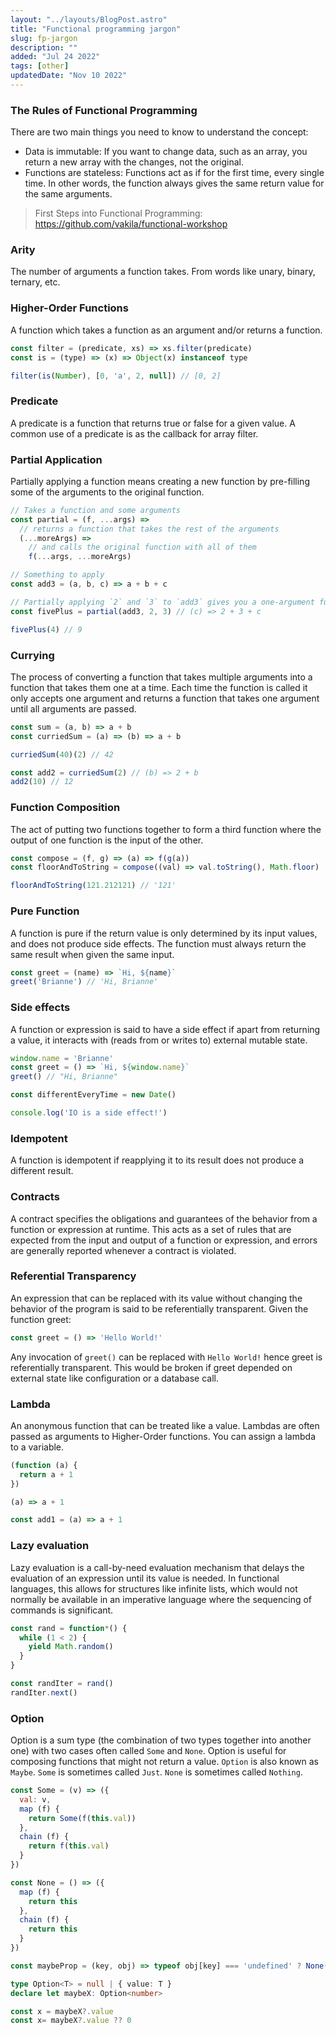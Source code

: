 ```yaml
---
layout: "../layouts/BlogPost.astro"
title: "Functional programming jargon"
slug: fp-jargon
description: ""
added: "Jul 24 2022"
tags: [other]
updatedDate: "Nov 10 2022"
---
```


### The Rules of Functional Programming
There are two main things you need to know to understand the concept:
- Data is immutable: If you want to change data, such as an array, you return a new array with the changes, not the original.
- Functions are stateless: Functions act as if for the first time, every single time. In other words, the function always gives the same return value for the same arguments.

> First Steps into Functional Programming: https://github.com/vakila/functional-workshop

### Arity
The number of arguments a function takes. From words like unary, binary, ternary, etc.

### Higher-Order Functions
A function which takes a function as an argument and/or returns a function.

```js
const filter = (predicate, xs) => xs.filter(predicate)
const is = (type) => (x) => Object(x) instanceof type

filter(is(Number), [0, 'a', 2, null]) // [0, 2]
```

### Predicate
A predicate is a function that returns true or false for a given value. A common use of a predicate is as the callback for array filter.

### Partial Application
Partially applying a function means creating a new function by pre-filling some of the arguments to the original function.

```js
// Takes a function and some arguments
const partial = (f, ...args) =>
  // returns a function that takes the rest of the arguments
  (...moreArgs) =>
    // and calls the original function with all of them
    f(...args, ...moreArgs)

// Something to apply
const add3 = (a, b, c) => a + b + c

// Partially applying `2` and `3` to `add3` gives you a one-argument function
const fivePlus = partial(add3, 2, 3) // (c) => 2 + 3 + c

fivePlus(4) // 9
```

### Currying
The process of converting a function that takes multiple arguments into a function that takes them one at a time. Each time the function is called it only accepts one argument and returns a function that takes one argument until all arguments are passed.

```js
const sum = (a, b) => a + b
const curriedSum = (a) => (b) => a + b

curriedSum(40)(2) // 42

const add2 = curriedSum(2) // (b) => 2 + b
add2(10) // 12
```

### Function Composition
The act of putting two functions together to form a third function where the output of one function is the input of the other.

```js
const compose = (f, g) => (a) => f(g(a))
const floorAndToString = compose((val) => val.toString(), Math.floor)

floorAndToString(121.212121) // '121'
```

### Pure Function
A function is pure if the return value is only determined by its input values, and does not produce side effects. The function must always return the same result when given the same input.

```js
const greet = (name) => `Hi, ${name}`
greet('Brianne') // 'Hi, Brianne'
```

### Side effects
A function or expression is said to have a side effect if apart from returning a value, it interacts with (reads from or writes to) external mutable state.

```js
window.name = 'Brianne'
const greet = () => `Hi, ${window.name}`
greet() // "Hi, Brianne"

const differentEveryTime = new Date()

console.log('IO is a side effect!')
```

### Idempotent
A function is idempotent if reapplying it to its result does not produce a different result.

### Contracts
A contract specifies the obligations and guarantees of the behavior from a function or expression at runtime. This acts as a set of rules that are expected from the input and output of a function or expression, and errors are generally reported whenever a contract is violated.

### Referential Transparency
An expression that can be replaced with its value without changing the behavior of the program is said to be referentially transparent. Given the function greet:

```js
const greet = () => 'Hello World!'
```

Any invocation of `greet()` can be replaced with `Hello World!` hence greet is referentially transparent. This would be broken if greet depended on external state like configuration or a database call.

### Lambda
An anonymous function that can be treated like a value. Lambdas are often passed as arguments to Higher-Order functions. You can assign a lambda to a variable.

```js
(function (a) {
  return a + 1
})

(a) => a + 1

const add1 = (a) => a + 1
```

### Lazy evaluation
Lazy evaluation is a call-by-need evaluation mechanism that delays the evaluation of an expression until its value is needed. In functional languages, this allows for structures like infinite lists, which would not normally be available in an imperative language where the sequencing of commands is significant.

```js
const rand = function*() {
  while (1 < 2) {
    yield Math.random()
  }
}

const randIter = rand()
randIter.next()
```

### Option
Option is a sum type (the combination of two types together into another one) with two cases often called `Some` and `None`. Option is useful for composing functions that might not return a value. `Option` is also known as `Maybe`. `Some` is sometimes called `Just`. `None` is sometimes called `Nothing`.

```js
const Some = (v) => ({
  val: v,
  map (f) {
    return Some(f(this.val))
  },
  chain (f) {
    return f(this.val)
  }
})

const None = () => ({
  map (f) {
    return this
  },
  chain (f) {
    return this
  }
})

const maybeProp = (key, obj) => typeof obj[key] === 'undefined' ? None() : Some(obj[key])
```

```ts
type Option<T> = null | { value: T }
declare let maybeX: Option<number>

const x = maybeX?.value
const x= maybeX?.value ?? 0
```
